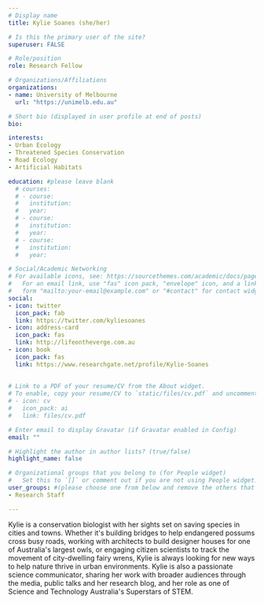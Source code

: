 ```yaml
---
# Display name
title: Kylie Soanes (she/her)

# Is this the primary user of the site?
superuser: FALSE

# Role/position
role: Research Fellow

# Organizations/Affiliations
organizations:
- name: University of Melbourne
  url: "https://unimelb.edu.au"

# Short bio (displayed in user profile at end of posts)
bio: 

interests:
- Urban Ecology
- Threatened Species Conservation
- Road Ecology
- Artificial Habitats

education: #please leave blank
  # courses:
  # - course:
  #   institution:
  #   year:
  # - course:
  #   institution:
  #   year:
  # - course:
  #   institution:
  #   year:

# Social/Academic Networking
# For available icons, see: https://sourcethemes.com/academic/docs/page-builder/#icons
#   For an email link, use "fas" icon pack, "envelope" icon, and a link in the
#   form "mailto:your-email@example.com" or "#contact" for contact widget.
social:
- icon: twitter
  icon_pack: fab
  link: https://twitter.com/kyliesoanes
- icon: address-card
  icon_pack: fas
  link: http://lifeontheverge.com.au
- icon: book
  icon_pack: fas
  link: https://www.researchgate.net/profile/Kylie-Soanes
    
  
# Link to a PDF of your resume/CV from the About widget.
# To enable, copy your resume/CV to `static/files/cv.pdf` and uncomment the lines below.
# - icon: cv
#   icon_pack: ai
#   link: files/cv.pdf

# Enter email to display Gravatar (if Gravatar enabled in Config)
email: ""

# Highlight the author in author lists? (true/false)
highlight_name: false

# Organizational groups that you belong to (for People widget)
#   Set this to `[]` or comment out if you are not using People widget.
user_groups: #(please choose one from below and remove the others that aren't needed)
- Research Staff

---
```



Kylie is a conservation biologist with her sights set on saving species in cities and towns. Whether it's building bridges to help endangered possums cross busy roads,  working with architects to build designer houses for one of Australia's largest owls, or engaging citizen scientists to track the movement of city-dwelling fairy wrens, Kylie is always looking for new ways to help nature thrive in urban environments. Kylie is also a passionate science communicator, sharing her work with broader audiences through the media, public talks and her research blog, and her role as one of Science and Technology Australia's Superstars of STEM.
